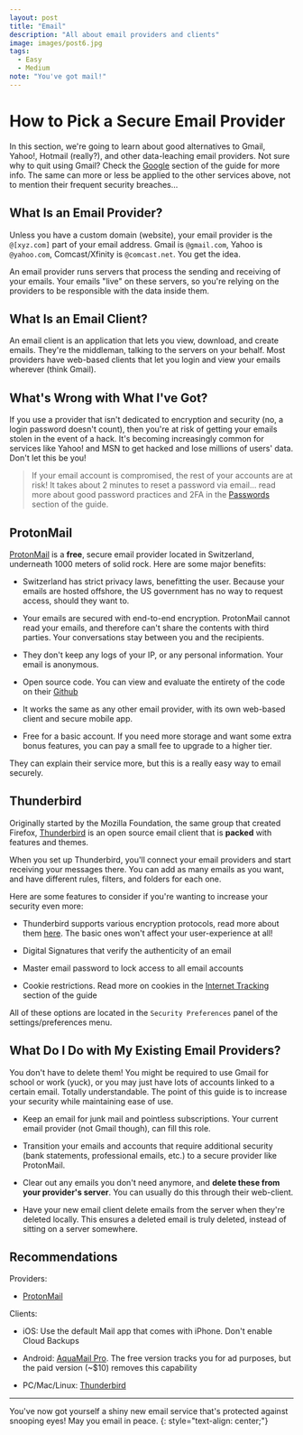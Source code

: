 ```yaml
---
layout: post
title: "Email"
description: "All about email providers and clients"
image: images/post6.jpg
tags:
  - Easy
  - Medium
note: "You've got mail!"
---
```


# How to Pick a Secure Email Provider

In this section, we're going to learn about good alternatives to Gmail, Yahoo!, Hotmail (really?), and other data-leaching email providers. Not sure why to quit using Gmail? Check the [Google]({{site.url}}/google/#gmail) section of the guide for more info. The same can more or less be applied to the other services above, not to mention their frequent security breaches...

## What Is an Email Provider?

Unless you have a custom domain (website), your email provider is the `@[xyz.com]` part of your email address. Gmail is `@gmail.com`, Yahoo is `@yahoo.com`, Comcast/Xfinity is `@comcast.net`. You get the idea.

An email provider runs servers that process the sending and receiving of your emails. Your emails "live" on these servers, so you're relying on the providers to be responsible with the data inside them.

## What Is an Email Client?

An email client is an application that lets you view, download, and create emails. They're the middleman, talking to the servers on your behalf. Most providers have web-based clients that let you login and view your emails wherever (think Gmail).

## What's Wrong with What I've Got?

If you use a provider that isn't dedicated to encryption and security (no, a login password doesn't count), then you're at risk of getting your emails stolen in the event of a hack. It's becoming increasingly common for services like Yahoo! and MSN to get hacked and lose millions of users' data. Don't let this be you!

> If your email account is compromised, the rest of your accounts are at risk! It takes about 2 minutes to reset a password via email... read more about good password practices and 2FA in the [Passwords]({{site.url}}/passwords) section of the guide.

## ProtonMail

[ProtonMail](https://protonmail.com) is a **free**, secure email provider located in Switzerland, underneath 1000 meters of solid rock. Here are some major benefits:

* Switzerland has strict privacy laws, benefitting the user. Because your emails are hosted offshore, the US government has no way to request access, should they want to.

* Your emails are secured with end-to-end encryption. ProtonMail cannot read your emails, and therefore can't share the contents with third parties. Your conversations stay between you and the recipients.

* They don't keep any logs of your IP, or any personal information. Your email is anonymous.

* Open source code. You can view and evaluate the entirety of the code on their [Github](https://github.com/ProtonMail)

* It works the same as any other email provider, with its own web-based client and secure mobile app.

* Free for a basic account. If you need more storage and want some extra bonus features, you can pay a small fee to upgrade to a higher tier.

They can explain their service more, but this is a really easy way to email securely.

## Thunderbird

Originally started by the Mozilla Foundation, the same group that created Firefox, [Thunderbird](https://www.thunderbird.net/en-US/) is an open source email client that is **packed** with features and themes.

When you set up Thunderbird, you'll connect your email providers and start receiving your messages there. You can add as many emails as you want, and have different rules, filters, and folders for each one.

Here are some features to consider if you're wanting to increase your security even more:

* Thunderbird supports various encryption protocols, read more about them [here](http://kb.mozillazine.org/Secure_connections_-_Thunderbird). The basic ones won't affect your user-experience at all!

* Digital Signatures that verify the authenticity of an email

* Master email password to lock access to all email accounts

* Cookie restrictions. Read more on cookies in the [Internet Tracking]({{site.url}}//internet-tracking/#whats-a-cookie) section of the guide

All of these options are located in the `Security Preferences` panel of the settings/preferences menu.

## What Do I Do with My Existing Email Providers?

You don't have to delete them! You might be required to use Gmail for school or work (yuck), or you may just have lots of accounts linked to a certain email. Totally understandable. The point of this guide is to increase your security while maintaining ease of use.

* Keep an email for junk mail and pointless subscriptions. Your current email provider (not Gmail though), can fill this role.

* Transition your emails and accounts that require additional security (bank statements, professional emails, etc.) to a secure provider like ProtonMail.

* Clear out any emails you don't need anymore, and **delete these from your provider's server**. You can usually do this through their web-client.

* Have your new email client delete emails from the server when they're deleted locally. This ensures a deleted email is truly deleted, instead of sitting on a server somewhere.

## Recommendations

Providers:

* [ProtonMail](https://protonmail.com)

Clients:

* iOS: Use the default Mail app that comes with iPhone. Don't enable Cloud Backups

* Android: [AquaMail Pro](https://play.google.com/store/apps/details?id=org.kman.AquaMail&hl=en_US). The free version tracks you for ad purposes, but the paid version (\~$10) removes this capability

* PC/Mac/Linux: [Thunderbird](https://www.thunderbird.net/en-US/)

---

You've now got yourself a shiny new email service that's protected against snooping eyes! May you email in peace.
{: style="text-align: center;"}
